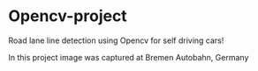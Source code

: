# Opencv-project
Road lane line detection using Opencv for self driving cars!


In this project image was captured at Bremen Autobahn, Germany
